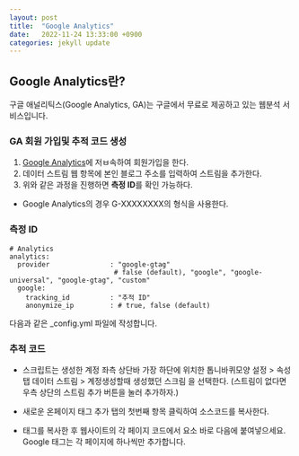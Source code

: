 ```yaml
---
layout: post
title:  "Google Analytics"
date:   2022-11-24 13:33:00 +0900
categories: jekyll update
---
```


## Google Analytics란?
구글 애널리틱스(Google Analytics, GA)는 구글에서 무료로 제공하고 있는 웹분석 서비스입니다.

### GA 회원 가입및 추적 코드 생성
1. [Google Analytics](https://analytics.google.com/analytics/web/)에 저ㅂ속하여 회원가입을 한다.
2. 데이터 스트림 웹 항목에 본인 블로그 주소를 입력하여 스트림을 추가한다.
3. 위와 같은 과정을 진행하면 **측정 ID**를 확인 가능하다.
  - Google Analytics의 경우 G-XXXXXXXX의 형식을 사용한다.

### 측정 ID
```
# Analytics
analytics:
  provider               : "google-gtag"
                          # false (default), "google", "google-universal", "google-gtag", "custom"
  google:
    tracking_id          : "추적 ID"
    anonymize_ip         : # true, false (default)
```
다음과 같은 _config.yml 파일에 작성합니다.

### 추적 코드
- 스크립트는 생성한 계정 좌측 상단바 가장 하단에 위치한 톱니바퀴모양 설정 > 속성탭 데이터 스트림 > 계정생성할때 생성했던 스크림 을 선택한다. (스트림이 없다면 우측 상단의 스트림 추가 버튼을 눌러 추가하자.)

- 새로운 온페이지 태그 추가 탭의 첫번째 항목 클릭하여 소스코드를 복사한다.

- 태그를 복사한 후 웹사이트의 각 페이지 코드에서 <head> 요소 바로 다음에 붙여넣으세요. Google 태그는 각 페이지에 하나씩만 추가합니다.
